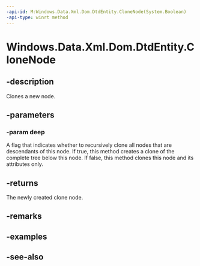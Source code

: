 ```yaml
---
-api-id: M:Windows.Data.Xml.Dom.DtdEntity.CloneNode(System.Boolean)
-api-type: winrt method
---
```


<!-- Method syntax
public Windows.Data.Xml.Dom.IXmlNode CloneNode(System.Boolean deep)
-->

# Windows.Data.Xml.Dom.DtdEntity.CloneNode

## -description
Clones a new node.

## -parameters
### -param deep
A flag that indicates whether to recursively clone all nodes that are descendants of this node. If true, this method creates a clone of the complete tree below this node. If false, this method clones this node and its attributes only.

## -returns
The newly created clone node.

## -remarks

## -examples

## -see-also
